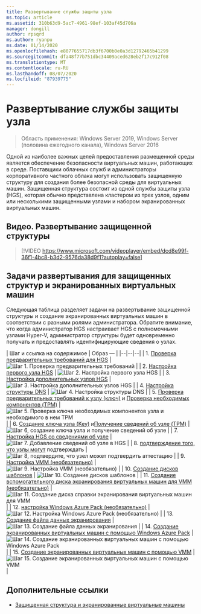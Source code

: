 ```yaml
---
title: Развертывание службы защиты узла
ms.topic: article
ms.assetid: 310b63d9-5ac7-4961-98ef-103af45d706a
manager: dongill
author: rpsqrd
ms.author: ryanpu
ms.date: 01/14/2020
ms.openlocfilehash: e8077655717db3f6700b0e0a3d12792465b41299
ms.sourcegitcommit: dfa48f77b751dbc34409aced628eb2f17c912f08
ms.translationtype: MT
ms.contentlocale: ru-RU
ms.lasthandoff: 08/07/2020
ms.locfileid: "87939775"
---
```

# <a name="deploying-the-host-guardian-service"></a>Развертывание службы защиты узла

>Область применения: Windows Server 2019, Windows Server (половина ежегодного канала), Windows Server 2016

Одной из наиболее важных целей предоставления размещенной среды является обеспечение безопасности виртуальных машин, работающих в среде. Поставщики облачных служб и администраторы корпоративного частного облака могут использовать защищенную структуру для создания более безопасной среды для виртуальных машин. Защищенная структура состоит из одной службы защиты узла (HGS), которая обычно представлена кластером из трех узлов, одним или несколькими защищенными узлами и набором экранированных виртуальных машин.

## <a name="video-deploying-a-guarded-fabric"></a>Видео. Развертывание защищенной структуры

> [!VIDEO https://www.microsoft.com/videoplayer/embed/dcd8e99f-36f1-4bc8-b3d2-9576da38d9f1?autoplay=false]

## <a name="deployment-tasks-for-guarded-fabrics-and-shielded-vms"></a>Задачи развертывания для защищенных структур и экранированных виртуальных машин

Следующая таблица разделяет задачи на развертывание защищенной структуры и создание экранированных виртуальных машин в соответствии с разными ролями администратора. Обратите внимание, что когда администратор HGS настраивает HGS с полномочными узлами Hyper-V, администратор структуры будет одновременно получать и предоставлять идентифицирующие сведения о узлах.

| Шаг и ссылка на содержимое | Образ — |
|--|--|--|
| 1. [Проверка предварительных требований для HGS](guarded-fabric-prepare-for-hgs.md) | ![Шаг 1. Проверка предварительных требований](../media/Guarded-Fabric-Shielded-VM/guarded-host-verify.png) |
| 2. [Настройка первого узла HGS](guarded-fabric-choose-where-to-install-hgs.md) | ![Шаг 2. Настройка первого узла HGS](../media/Guarded-Fabric-Shielded-VM/guarded-host-configure-first-hgs-node.png) |
| 3. [Настройка дополнительных узлов HGS](guarded-fabric-configure-additional-hgs-nodes.md) | ![Шаг 3. Настройка дополнительных узлов HGS](../media/Guarded-Fabric-Shielded-VM/guarded-host-configure-secondary-hgs-nodes.png) |
| 4. [Настройка структуры DNS](guarded-fabric-configuring-fabric-dns.md) | ![Шаг 4. Настройка структуры DNS](../media/Guarded-Fabric-Shielded-VM/guarded-host-configure-fabric-dns.png) |
| 5. [Проверка предварительных требований к узлу (ключ)](guarded-fabric-guarded-host-prerequisites.md#host-key-attestation) и [Проверка необходимых компонентов (TPM)](guarded-fabric-guarded-host-prerequisites.md#tpm-trusted-attestation) | ![Шаг 5. Проверка ключа необходимых компонентов узла и необходимого в нем TPM](../media/Guarded-Fabric-Shielded-VM/guarded-host-verify.png) |
| 6. [Создание ключа узла (Key)](guarded-fabric-create-host-key.md) и[Получение сведений об узле (TPM)](guarded-fabric-tpm-trusted-attestation-capturing-hardware.md) | ![Шаг 6, создание ключа узла и получение сведений об узле](../media/Guarded-Fabric-Shielded-VM/guarded-host-collect-info-from-hosts.png) |
| 7. [Настройка HGS со сведениями об узле](guarded-fabric-add-host-information-to-hgs.md) | ![Шаг 7. Добавление сведений об узле в HGS](../media/Guarded-Fabric-Shielded-VM/guarded-host-configure-hgs-with-host-info.png) |
| 8. [подтверждение того, что узлы могут](guarded-fabric-confirm-hosts-can-attest-successfully.md) подтверждать | ![Шаг 8, подтвердите, что узел может подтвердить аттестацию](../media/Guarded-Fabric-Shielded-VM/guarded-host-confirm-hosts-attest.png) |
| 9. [Настройка VMM (необязательно)](https://technet.microsoft.com/system-center-docs/vmm/scenario/guarded-overview) | ![Шаг 9. Настройка VMM (необязательно)](../media/Guarded-Fabric-Shielded-VM/guarded-host-configure-vmm.png) |
| 10. [Создание дисков шаблонов](guarded-fabric-create-a-shielded-vm-template.md) | ![Шаг 10. Создание дисков шаблонов](../media/Guarded-Fabric-Shielded-VM/guarded-host-create-template-disk.png) |
| 11. [Создание вспомогательного диска экранирования виртуальных машин для VMM (необязательно)](guarded-fabric-vm-shielding-helper-vhd.md) | ![Шаг 11. Создание диска справки экранирования виртуальных машин для VMM](../media/Guarded-Fabric-Shielded-VM/guarded-host-create-helper-disk.png) |
| 12. [настройка Windows Azure Pack (необязательно)](guarded-fabric-shielded-vm-windows-azure-pack.md) | ![Шаг 12. Настройка Windows Azure Pack (необязательно)](../media/Guarded-Fabric-Shielded-VM/guarded-host-windows-azure-pack.png) |
| 13. [Создание файла данных экранирования](guarded-fabric-tenant-creates-shielding-data.md) | ![Шаг 13. Создание файла данных экранирования](../media/Guarded-Fabric-Shielded-VM/guarded-host-shielding-data-file.png) |
| 14. [Создание экранированных виртуальных машин с помощью Windows Azure Pack](guarded-fabric-shielded-vm-windows-azure-pack.md) | ![Шаг 14. Создание экранированных виртуальных машин с помощью Windows Azure Pack](../media/Guarded-Fabric-Shielded-VM/guarded-host-shielded-vms.png) |
| 15. [Создание экранированных виртуальных машин с помощью VMM](https://technet.microsoft.com/system-center-docs/vmm/scenario/guarded-vms) | ![Шаг 15. Создание экранированных виртуальных машин с помощью VMM](../media/Guarded-Fabric-Shielded-VM/guarded-host-shielded-vms.png) |

## <a name="additional-references"></a>Дополнительные ссылки

- [Защищенная структура и экранированные виртуальные машины](guarded-fabric-and-shielded-vms-top-node.md)
